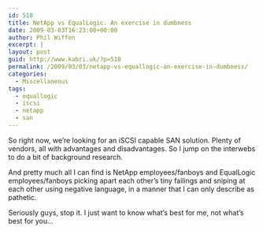 ```yaml
---
id: 518
title: NetApp vs EqualLogic. An exercise in dumbness
date: 2009-03-03T16:23:08+00:00
author: Phil Wiffen
excerpt: |
layout: post
guid: http://www.kabri.uk/?p=518
permalink: /2009/03/03/netapp-vs-equallogic-an-exercise-in-dumbness/
categories:
  - Miscellaneous
tags:
  - equallogic
  - iscsi
  - netapp
  - san
---
```

So right now, we&#8217;re looking for an iSCSI capable SAN solution. Plenty of vendors, all with advantages and disadvantages. So I jump on the interwebs to do a bit of background research.

And pretty much all I can find is NetApp employees/fanboys and EqualLogic employees/fanboys picking apart each other&#8217;s tiny failings and sniping at each other using negative language, in a manner that I can only describe as pathetic.

Seriously guys, stop it. I just want to know what&#8217;s best for me, not what&#8217;s best for you&#8230;